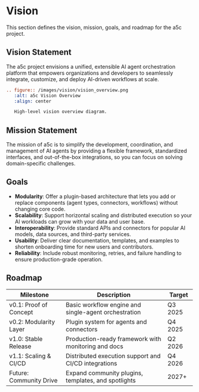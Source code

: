  # Vision

 This section defines the vision, mission, goals, and roadmap for the a5c project.

## Vision Statement

The a5c project envisions a unified, extensible AI agent orchestration platform that empowers organizations and developers to seamlessly integrate, customize, and deploy AI-driven workflows at scale.

```rest
.. figure:: /images/vision/vision_overview.png
   :alt: a5c Vision Overview
   :align: center

   High-level vision overview diagram.
```

## Mission Statement

The mission of a5c is to simplify the development, coordination, and management of AI agents by providing a flexible framework, standardized interfaces, and out-of-the-box integrations, so you can focus on solving domain-specific challenges.

## Goals

- **Modularity**: Offer a plugin-based architecture that lets you add or replace components (agent types, connectors, workflows) without changing core code.
- **Scalability**: Support horizontal scaling and distributed execution so your AI workloads can grow with your data and user base.
- **Interoperability**: Provide standard APIs and connectors for popular AI models, data sources, and third-party services.
- **Usability**: Deliver clear documentation, templates, and examples to shorten onboarding time for new users and contributors.
- **Reliability**: Include robust monitoring, retries, and failure handling to ensure production-grade operation.

## Roadmap

| Milestone               | Description                                               | Target   |
|-------------------------|-----------------------------------------------------------|----------|
| v0.1: Proof of Concept  | Basic workflow engine and single-agent orchestration      | Q3 2025  |
| v0.2: Modularity Layer  | Plugin system for agents and connectors                   | Q4 2025  |
| v1.0: Stable Release    | Production-ready framework with monitoring and docs       | Q2 2026  |
| v1.1: Scaling & CI/CD   | Distributed execution support and CI/CD integrations      | Q4 2026  |
| Future: Community Drive | Expand community plugins, templates, and spotlights       | 2027+    |
